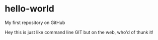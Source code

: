 # hello-world
My first repository on GitHub

Hey this is just like command line GIT but on the web, who'd of thunk it!
